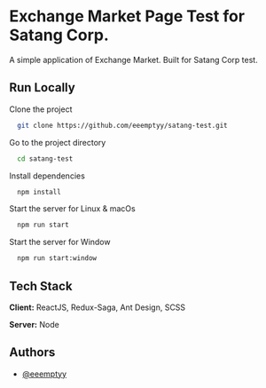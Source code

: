 
# Exchange Market Page Test for Satang Corp.

A simple application of Exchange Market. Built for Satang Corp test.


## Run Locally

Clone the project

```bash
  git clone https://github.com/eeemptyy/satang-test.git
```

Go to the project directory

```bash
  cd satang-test
```

Install dependencies

```bash
  npm install
```

Start the server for Linux & macOs

```bash
  npm run start
```

Start the server for Window

```bash
  npm run start:window
```
## Tech Stack

**Client:** ReactJS, Redux-Saga, Ant Design, SCSS

**Server:** Node


## Authors

- [@eeemptyy](https://github.com/eeemptyy)

